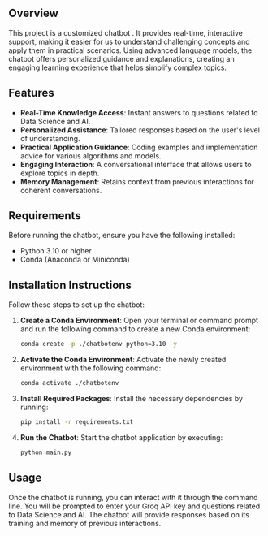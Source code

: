## Overview

This project is a customized chatbot . It provides real-time, interactive support, making it easier for us to understand challenging concepts and apply them in practical scenarios. Using advanced language models, the chatbot offers personalized guidance and explanations, creating an engaging learning experience that helps simplify complex topics.

## Features

- **Real-Time Knowledge Access**: Instant answers to questions related to Data Science and AI.
- **Personalized Assistance**: Tailored responses based on the user's level of understanding.
- **Practical Application Guidance**: Coding examples and implementation advice for various algorithms and models.
- **Engaging Interaction**: A conversational interface that allows users to explore topics in depth.
- **Memory Management**: Retains context from previous interactions for coherent conversations.

## Requirements

Before running the chatbot, ensure you have the following installed:

- Python 3.10 or higher
- Conda (Anaconda or Miniconda)

## Installation Instructions

Follow these steps to set up the chatbot:

1. **Create a Conda Environment**:
   Open your terminal or command prompt and run the following command to create a new Conda environment:
   ```bash
   conda create -p ./chatbotenv python=3.10 -y
   ```

2. **Activate the Conda Environment**:
    Activate the newly created environment with the following command:
    ```bash
    conda activate ./chatbotenv
    ```

3. **Install Required Packages**:
    Install the necessary dependencies by running:
    ```bash
    pip install -r requirements.txt
    ```

4. **Run the Chatbot**:
    Start the chatbot application by executing:
    ```bash
    python main.py
    ```

## Usage

Once the chatbot is running, you can interact with it through the command line. You will be prompted to enter your Groq API key and questions related to Data Science and AI. The chatbot will provide responses based on its training and memory of previous interactions.